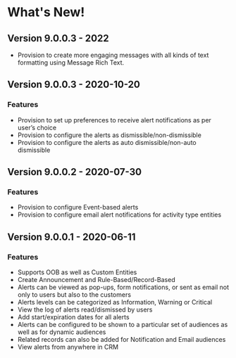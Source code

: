 # What's New!

## Version 9.0.0.3 - 2022

* Provision to create more engaging messages with all kinds of text formatting using Message Rich Text.

## Version 9.0.0.3 - 2020-10-20

### Features

* Provision to set up preferences to receive alert notifications as per user’s choice
* Provision to configure the alerts as dismissible/non-dismissible
* Provision to configure the alerts as auto dismissible/non-auto dismissible

## Version 9.0.0.2 - 2020-07-30

### Features

* Provision to configure Event-based alerts&#x20;
* Provision to configure email alert notifications for activity type entities

## Version 9.0.0.1 - 2020-06-11

### Features

* Supports OOB as well as Custom Entities&#x20;
* Create Announcement and Rule-Based/Record-Based
* Alerts can be viewed as pop-ups, form notifications, or sent as email not only to users but also to the customers
* Alerts levels can be categorized as Information, Warning or Critical&#x20;
* View the log of alerts read/dismissed by users&#x20;
* Add start/expiration dates for all alerts&#x20;
* Alerts can be configured to be shown to a particular set of audiences as well as for dynamic audiences
* Related records can also be added for Notification and Email audiences&#x20;
* View alerts from anywhere in CRM

